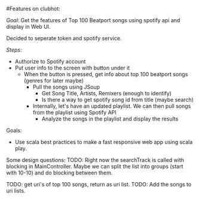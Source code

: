 #Features on clubhot:

*Goal*: Get the features of Top 100 Beatport songs using spotify api and display in Web UI.

Decided to seperate token and spotify service.

*Steps*:
- Authorize to Spotify account
- Put user info to the screen with button under it
  - When the button is pressed, get info about top 100 beatport songs (genres for later maybe)
    - Pull the songs using JSoup
      - Get Song Title, Artists, Remixers (enough to identify)
      - Is there a way to get spotify song id from title (maybe search)
    - Internally, let's have an updated playlist. We can then pull songs from the playlist using Spotify API
      - Analyze the songs in the playlist and display the results

Goals:
- Use scala best practices to make a fast responsive web app using scala play. 

Some design questions: 
TODO: Right now the searchTrack is called with blocking in MainController. Maybe we can split the list into groups (start with 10-10) and do blocking between them.

TODO: get uri's of top 100 songs, return as uri list.
TODO: Add the songs to uri lists.
    